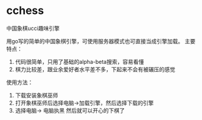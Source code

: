 # cchess
中国象棋ucci趣味引擎

用go写的简单的中国象棋引擎，可使用服务器模式也可直接当成引擎加载。
主要特点：
  1. 代码很简单，只用了基础的alpha-beta搜索，容易看懂
  2. 棋力比较差，跟业余爱好者水平差不多，下起来不会有被碾压的感觉

使用方法：
1. 下载安装象棋巫师
2. 打开象棋巫师后选择电脑->加载引擎，然后选择下载的引擎
3. 选择电脑-> 电脑执黑 然后就可以开心的下棋了
